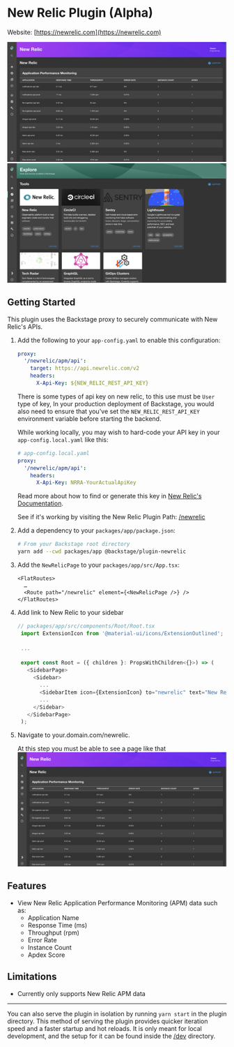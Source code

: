 # New Relic Plugin (Alpha)

Website: [https://newrelic.com](https://newrelic.com)

<img src="./src/assets/img/newrelic-plugin-apm.png" alt="New Relic Plugin APM" />
<img src="./src/assets/img/newrelic-plugin-tools.png" alt="New Relic Plugin Tools" />

## Getting Started

This plugin uses the Backstage proxy to securely communicate with New Relic's
APIs.

1.  Add the following to your `app-config.yaml` to enable this configuration:

    ```yaml
    proxy:
      '/newrelic/apm/api':
        target: https://api.newrelic.com/v2
        headers:
          X-Api-Key: ${NEW_RELIC_REST_API_KEY}
    ```

    There is some types of api key on new relic, to this use must be `User` type of key, In your production deployment of Backstage, you would also need to ensure that
    you've set the `NEW_RELIC_REST_API_KEY` environment variable before starting
    the backend.

    While working locally, you may wish to hard-code your API key in your
    `app-config.local.yaml` like this:

    ```yaml
    # app-config.local.yaml
    proxy:
      '/newrelic/apm/api':
        headers:
          X-Api-Key: NRRA-YourActualApiKey
    ```

    Read more about how to find or generate this key in
    [New Relic's Documentation](https://docs.newrelic.com/docs/apis/get-started/intro-apis/types-new-relic-api-keys#rest-api-key).

    See if it's working by visiting the New Relic Plugin Path:
    [/newrelic](http://localhost:3000/newrelic)

2.  Add a dependency to your `packages/app/package.json`:
    ```sh
    # From your Backstage root directory
    yarn add --cwd packages/app @backstage/plugin-newrelic
    ```
3.  Add the `NewRelicPage` to your `packages/app/src/App.tsx`:

    ```tsx
    <FlatRoutes>
      …
      <Route path="/newrelic" element={<NewRelicPage />} />
    </FlatRoutes>
    ```

4.  Add link to New Relic to your sidebar

    ```typescript
    // packages/app/src/components/Root/Root.tsx
     import ExtensionIcon from '@material-ui/icons/ExtensionOutlined';

     ...

     export const Root = ({ children }: PropsWithChildren<{}>) => (
       <SidebarPage>
         <Sidebar>
           ...
           <SidebarItem icon={ExtensionIcon} to="newrelic" text="New Relic" />
           ...
         </Sidebar>
       </SidebarPage>
     );

    ```

5.  Navigate to your.domain.com/newrelic.

    At this step you must be able to see a page like that
    <img src="./src/assets/img/newrelic-plugin-apm.png" alt="New Relic Plugin APM" />

## Features

- View New Relic Application Performance Monitoring (APM) data such as:
  - Application Name
  - Response Time (ms)
  - Throughput (rpm)
  - Error Rate
  - Instance Count
  - Apdex Score

## Limitations

- Currently only supports New Relic APM data

---

You can also serve the plugin in isolation by running `yarn start` in the plugin directory.
This method of serving the plugin provides quicker iteration speed and a faster startup and hot reloads.
It is only meant for local development, and the setup for it can be found inside the [/dev](./dev) directory.
